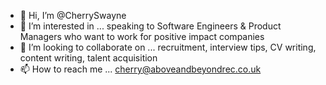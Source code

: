 - 👋 Hi, I’m @CherrySwayne
- 👀 I’m interested in ... speaking to Software Engineers & Product Managers who want to work for positive impact companies
- 💞️ I’m looking to collaborate on ... recruitment, interview tips, CV writing, content writing, talent acquisition
- 📫 How to reach me ... cherry@aboveandbeyondrec.co.uk

<!---
CherrySwayne/CherrySwayne is a ✨ special ✨ repository because its `README.md` (this file) appears on your GitHub profile.
You can click the Preview link to take a look at your changes.
--->

